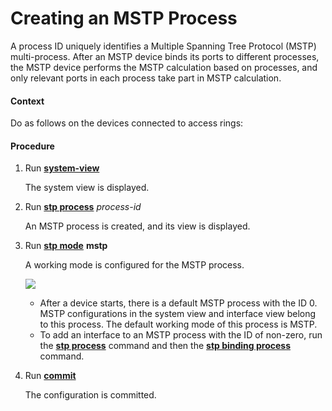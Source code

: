 Creating an MSTP Process
========================

A process ID uniquely identifies a Multiple Spanning Tree Protocol (MSTP) multi-process. After an MSTP device binds its ports to different processes, the MSTP device performs the MSTP calculation based on processes, and only relevant ports in each process take part in MSTP calculation.

#### Context

Do as follows on the devices connected to access rings:
#### Procedure

1. Run [**system-view**](cmdqueryname=system-view)
   
   
   
   The system view is displayed.
2. Run [**stp process**](cmdqueryname=stp+process) *process-id*
   
   
   
   An MSTP process is created, and its view is displayed.
3. Run [**stp mode**](cmdqueryname=stp+mode) **mstp**
   
   
   
   A working mode is configured for the MSTP process.
   
   
   
   ![](../../../../public_sys-resources/note_3.0-en-us.png) 
   * After a device starts, there is a default MSTP process with the ID 0. MSTP configurations in the system view and interface view belong to this process. The default working mode of this process is MSTP.
   * To add an interface to an MSTP process with the ID of non-zero, run the [**stp process**](cmdqueryname=stp+process) command and then the [**stp binding process**](cmdqueryname=stp+binding+process) command.
4. Run [**commit**](cmdqueryname=commit)
   
   
   
   The configuration is committed.